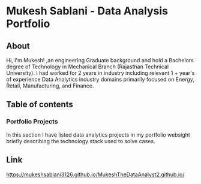 # Mukesh Sablani - Data Analysis Portfolio

## About

Hi, I'm Mukesh! ,an engineering Graduate background and hold a Bachelors degree of Technology in Mechanical Branch (Rajasthan Technical University).
I had worked for 2 years in industry including relevant  1 + year's of experience Data Analytics  industry domains primarily focused on Energy, Retail, Manufacturing, and Finance. 


## Table of contents

### Portfolio Projects

In this section I have  listed data analytics projects in my portfolio websight briefly describing the technology stack used to solve cases.


## Link

https://mukeshsablani3126.github.io/MukeshTheDataAnalyst2.github.io/
